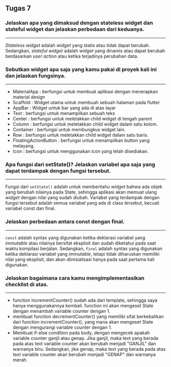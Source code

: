 ## Tugas 7
### Jelaskan apa yang dimaksud dengan stateless widget dan stateful widget dan jelaskan perbedaan dari keduanya.
---
*Stateless widget* adalah *widget* yang statis atau tidak dapat berubah. Sedangkan, *stateful widget* adalah *widget* yang dinamis atau dapat berubah berdasarkan *user action* atau ketika terjadinya perubahan data.

###  Sebutkan widget apa saja yang kamu pakai di proyek kali ini dan jelaskan fungsinya.
---
- MaterialApp : berfungsi untuk membuat aplikasi dengan menerapkan material design
- Scaffold : Widget utama untuk membuah sebuah halaman pada flutter
- AppBar : Widget untuk bar yang ada di atas layar
- Text : berfungsi untuk menampilkan sebuah teks
- Center : berfungsi untuk meletakkan child widget di tengah parent
- Column : berfungsi untuk meletakkan child widget dalam satu kolom.
- Container : berfungsi untuk membungkus widget lain.
- Row : berfungsi untuk meletakkan child widget dalam satu baris.
- FloatingActionButton : berfungsi untuk menampilkan button yang melayang.
- Icon : berfungsi untuk menggunakan icon yang telah disediakan.
###  Apa fungsi dari setState()? Jelaskan variabel apa saja yang dapat terdampak dengan fungsi tersebut.
---
Fungsi dari `setState()` adalah untuk memberitahu *widget* bahwa ada objek yang berubah nilainya pada State, sehingga aplikasi akan memuat ulang *widget* dengan nilai yang sudah diubah. Variabel yang terdampak dengan fungsi tersebut adalah semua variabel yang ada di class tersebut, kecuali variabel const dan final.
### Jelaskan perbedaan antara const dengan final.
---
`const` adalah syntax yang digunakan ketika deklarasi variabel yang *immutable* atau nilainya bersifat eksplisit dan sudah diketahui pada saat waktu kompilasi berjalan. Sedangkan, `final` adalah syntax yang digunakan ketika deklarasi variabel yang *immutable*, tetapi tidak diharuskan memiliki nilai yang eksplisit, dan akan diinisialisasi hanya pada saat pertama kali digunakan.
### Jelaskan bagaimana cara kamu mengimplementasikan checklist di atas.
---
- function incrementCounter() sudah ada dari template, sehingga saya hanya menggunakannya kembali. function ini akan mengeset State dengan menambah variable counter dengan 1.
- membuat function decrementCounter() yang memiliki sifat berkebalikan dari function incrementCounter(), yang mana akan mengeset State dengan mengurangi variable counter dengan 1.
- Membuat if-else condition pada body, dengan mengecek apakah variable counter ganjil atau genap. Jika ganjil, maka text yang berada pada atas text variable counter akan berubah menjadi "GANJIL" dan warnanya biru. Sedangkan, jika genap, maka text yang berada pada atas text variable counter akan berubah menjadi "GENAP" dan warnanya merah.